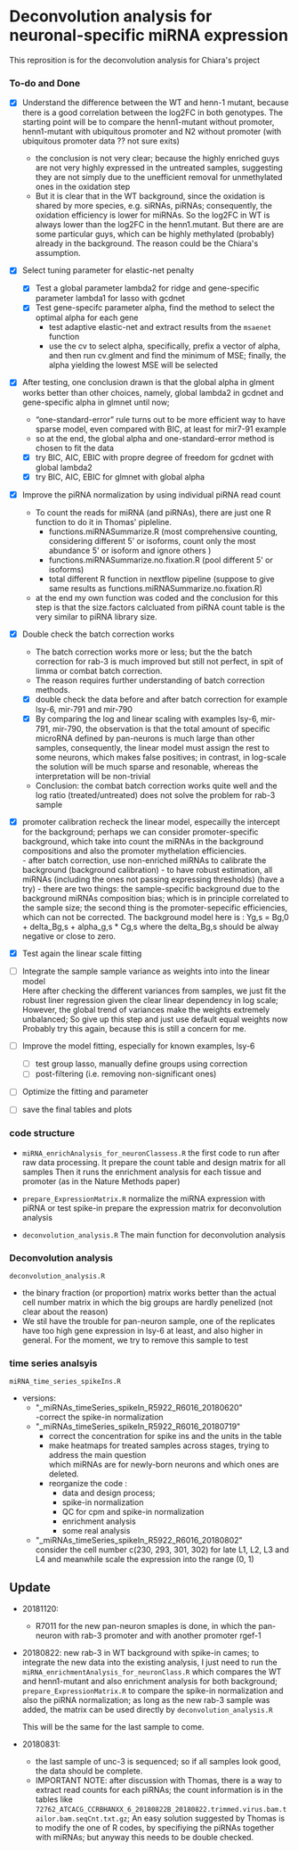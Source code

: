 # Deconvolution analysis for neuronal-specific miRNA expression

This reprosition is for the deconvolution analysis for Chiara's project

### To-do and Done
  - [x] Understand the difference between the WT and henn-1 mutant, because there is a good correlation between the log2FC in both genotypes. The starting point
    will be to compare the henn1-mutant without promoter, henn1-mutant with ubiquitous promoter and N2 without promoter (with ubiquitous promoter data ?? not sure exits)
    - the conclusion is not very clear; because the highly enriched guys are not very highly expressed in the untreated samples, suggesting they are not simply due to the unefficient removal for unmethylated ones in the oxidation step
    - But it is clear that in the WT background, since the oxidation is shared by more species, e.g. siRNAs, piRNAs; consequently, the oxidation efficiency is lower for miRNAs. So the log2FC in WT is always lower than the log2FC in the henn1.mutant. But there are are some particular guys, which can be highly methylated (probably) already in the background. The reason could be the Chiara's assumption.
    
  - [x] Select tuning parameter for elastic-net penalty   
    - [x] Test a global parameter lambda2 for ridge and gene-specific parameter lambda1 for lasso with gcdnet 
    - [x] Test gene-specifc parameter alpha, find the method to select the optimal alpha for each gene
      - test adaptive elastic-net and extract results from the `msaenet` function
      - use the cv to select alpha, specifically, prefix a vector of alpha, and then run cv.glment and find the minimum of MSE; finally, the alpha yielding the lowest MSE will be selected  
  - [x] After testing, one conclusion drawn is that the global alpha in glment works better than other choices, namely, global lambda2 in gcdnet and gene-specific alpha in glmnet until now;
      - “one-standard-error” rule turns out to be more efficient way to have sparse model, even compared with BIC, at least for mir7-91 example
      - so at the end, the global alpha and one-standard-error method is chosen to fit the data
      - [x] try BIC, AIC, EBIC with propre degree of freedom for gcdnet with global lambda2
      - [x] try BIC, AIC, EBIC for glmnet with global alpha
      
 - [x] Improve the piRNA normalization by using individual piRNA read count
    - To count the reads for miRNA (and piRNAs), there are just one R function to do it in Thomas' pipleline.  
      - functions.miRNASummarize.R (most comprehensive counting, considering different 5' or isoforms, count only the most abundance 5' or isoform and ignore 
        others )
      - functions.miRNASummarize.no.fixation.R (pool different 5' or isoforms) 
      - total different R function in nextflow pipeline (suppose to give same results as functions.miRNASummarize.no.fixation.R)
    - at the end my own function was coded and the conclusion for this step is that the size.factors calcluated from piRNA count table is the very similar to piRNA library size.
    
  - [x] Double check the batch correction works 
    - The batch correction works more or less; but the the batch correction for rab-3 is much improved but still not perfect, in spit of limma or combat batch correction.   
    - The reason requires further understanding of batch correction methods.    
    - [x] double check the data before and after batch correction for example lsy-6, mir-791 and mir-790 
    - [x] By comparing the log and linear scaling with examples lsy-6, mir-791, mir-790, the observation is that the total amount of specific microRNA defined by pan-neurons is much large than other samples, consequently, the linear model must assign the rest to some neurons, which makes false positives; in contrast, in log-scale the solution will be much sparse and resonable, whereas the interpretation will be non-trivial
    - Conclusion: the combat batch correction works quite well and the log ratio (treated/untreated) does not solve the problem for rab-3 sample
  
 - [x] promoter calibration
      recheck the linear model, especailly the intercept for the background; perhaps we can consider promoter-specific background, which take into count the           miRNAs in the background compositions and also the promoter mythelation efficiencies.  
          - after batch correction, use non-enriched miRNAs to calibrate the background (background calibration)
          - to have robust estimation, all miRNAs (including the ones not passing expressing thresholds) (have a try)
          - there are two things: the sample-specific background due to the background miRNAs composition bias; which is in principle correlated to the sample size; the second thing is the promoter-sepecific efficiencies, which can not be corrected. 
          The background model here is : Yg,s = Bg,0 + delta_Bg,s + alpha_g,s * Cg,s where the delta_Bg,s should be alway negative or close to zero. 

  - [x] Test again the linear scale fitting  
  
  - [ ] Integrate the sample sample variance as weights into into the linear model  
        Here after checking the different variances from samples, we just fit the robust liner regression given the clear linear dependency in log scale;
        However, the global trend of variances make the weights extremely unbalanced; 
        So give up this step and just use default equal weights now
        Probably try this again, because this is still a concern for me.
        
  - [ ] Improve the model fitting, especially for known examples, lsy-6 
    - [ ] test group lasso, manually define groups using correction
    - [ ] post-filtering (i.e. removing non-significant ones)
  
  - [ ] Optimize the fitting and parameter
  - [ ] save the final tables and plots


### code structure
- `miRNA_enrichAnalysis_for_neuronClassess.R`
  the first code to run after raw data processing. It prepare the count table and design matrix for all samples
  Then it runs the enrichment analysis for each tissue and promoter (as in the Nature Methods paper)
- `prepare_ExpressionMatrix.R`
  normalize the miRNA expression with piRNA or test spike-in 
  prepare the expression matrix for deconvolution analysis

- `deconvolution_analysis.R`
  The main function for deconvolution analysis

### Deconvolution analysis
`deconvolution_analysis.R`

- the binary fraction (or proportion) matrix works better than the actual cell number matrix in which the big groups are 
  hardly penelized (not clear about the reason)
- We stil have the trouble for pan-neuron sample, one of the replicates have too high gene expression in lsy-6 at least, and also higher in general.
  For the moment, we try to remove this sample to test 

### time series analsyis
`miRNA_time_series_spikeIns.R`
- versions:   
  - "_miRNAs_timeSeries_spikeIn_R5922_R6016_20180620"  
    -correct the spike-in normalization    
  - "_miRNAs_timeSeries_spikeIn_R5922_R6016_20180719"  
    - correct the concentration for spike ins and the units in the table
    - make heatmaps for treated samples across stages, trying to address the main question  
      which miRNAs are for newly-born neurons and which ones are deleted.
    - reorganize the code : 
      - data and design process; 
      - spike-in normalization
      - QC for cpm and spike-in normalization
      - enrichment analysis
      - some real analysis
  - "_miRNAs_timeSeries_spikeIn_R5922_R6016_20180802"        
    consider the cell number c(230, 293, 301, 302) for late L1, L2, L3 and L4
    and meanwhile scale the expression into the range (0, 1)
    

## Update
  - 20181120:
    - R7011 for the new pan-neuron smaples is done, in which the pan-neuron with rab-3 promoter and with another promoter rgef-1
    
    
    
  - 20180822: 
    new rab-3 in WT background with spike-in cames; to integrate the new data into the existing analysis, I just need to run the
    `miRNA_enrichmentAnalysis_for_neuronClass.R` which compares the WT and henn1-mutant and also enrichment analysis for both background;
    `prepare_ExpressionMatrix.R` to compare the spike-in normalization and also the piRNA normalization; as long as the new rab-3 sample was added,
    the matrix can be used directly by `deconvolution_analysis.R`
    
    This will be the same for the last sample to come.
    
  - 20180831: 
    - the last sample of unc-3 is sequenced; so if all samples look good, the data should be complete. 
    - IMPORTANT NOTE: after discussion with Thomas, there is a way to extract read counts for each piRNAs; the count information is in the tables like
      `72762_ATCACG_CCRBHANXX_6_20180822B_20180822.trimmed.virus.bam.tailor.bam.seqCnt.txt.gz`; An easy solution suggested by Thomas is to modify the 
      one of R codes, by specifiying the piRNAs together with miRNAs; but anyway this needs to be double checked. 
    
    
    